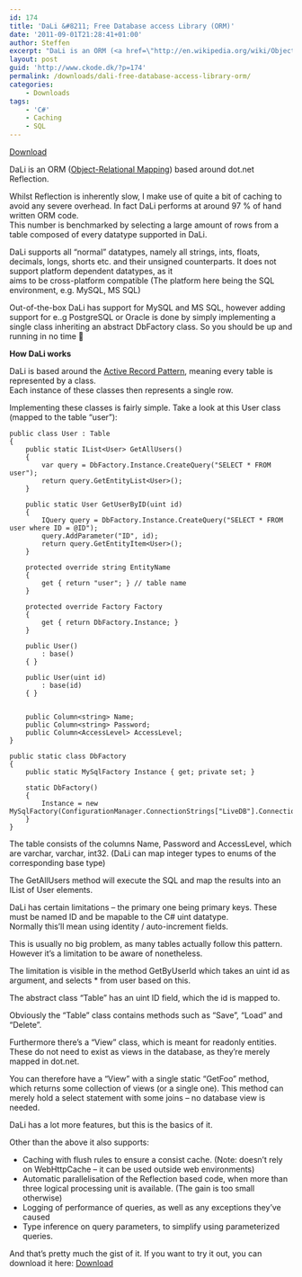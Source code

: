 ```yaml
---
id: 174
title: 'DaLi &#8211; Free Database access Library (ORM)'
date: '2011-09-01T21:28:41+01:00'
author: Steffen
excerpt: "DaLi is an ORM (<a href=\"http://en.wikipedia.org/wiki/Object-Relational_Mapping\" target=\"_blank\">Object-Relational Mapping</a>) based around dot.net Reflection.\r\n\r\nWhilst Reflection is inherently slow, I make use of quite a bit of caching to avoid any severe overhead. In fact DaLi performs at around 97 % of hand written ORM code."
layout: post
guid: 'http://www.ckode.dk/?p=174'
permalink: /downloads/dali-free-database-access-library-orm/
categories:
    - Downloads
tags:
    - 'C#'
    - Caching
    - SQL
---
```


[Download](http://www.ckode.dk/wordpress/wp-content/uploads/2011/09/Dali_1.6.3.zip)

DaLi is an ORM ([Object-Relational Mapping](http://en.wikipedia.org/wiki/Object-Relational_Mapping)) based around dot.net Reflection.

Whilst Reflection is inherently slow, I make use of quite a bit of caching to avoid any severe overhead. In fact DaLi performs at around 97 % of hand written ORM code.  
This number is benchmarked by selecting a large amount of rows from a table composed of every datatype supported in DaLi.

DaLi supports all “normal” datatypes, namely all strings, ints, floats, decimals, longs, shorts etc. and their unsigned counterparts. It does not support platform dependent datatypes, as it  
aims to be cross-platform compatible (The platform here being the SQL environment, e.g. MySQL, MS SQL)

Out-of-the-box DaLi has support for MySQL and MS SQL, however adding support for e..g PostgreSQL or Oracle is done by simply implementing a single class inheriting an abstract DbFactory class. So you should be up and running in no time 🙂

**How DaLi works**

DaLi is based around the [Active Record Pattern](http://en.wikipedia.org/wiki/Active_record), meaning every table is represented by a class.  
Each instance of these classes then represents a single row.

Implementing these classes is fairly simple. Take a look at this User class (mapped to the table “user”):

```
public class User : Table
{
	public static IList<User> GetAllUsers()
	{
		var query = DbFactory.Instance.CreateQuery("SELECT * FROM user");
		return query.GetEntityList<User>();
	}

	public static User GetUserByID(uint id)
	{
		IQuery query = DbFactory.Instance.CreateQuery("SELECT * FROM user where ID = @ID");
		query.AddParameter("ID", id);
		return query.GetEntityItem<User>();
	}
  
	protected override string EntityName
	{
		get { return "user"; } // table name
	}

	protected override Factory Factory
	{
		get { return DbFactory.Instance; }
	}

	public User()
		: base()
	{ }

	public User(uint id)
		: base(id)
	{ }
  
	
	public Column<string> Name;
	public Column<string> Password;
	public Column<AccessLevel> AccessLevel;
}

public static class DbFactory
{
    public static MySqlFactory Instance { get; private set; }

    static DbFactory()
    {
        Instance = new MySqlFactory(ConfigurationManager.ConnectionStrings["LiveDB"].ConnectionString);
    }
}
```

The table consists of the columns Name, Password and AccessLevel, which are varchar, varchar, int32. (DaLi can map integer types to enums of the corresponding base type)

The GetAllUsers method will execute the SQL and map the results into an IList of User elements.

DaLi has certain limitations – the primary one being primary keys. These must be named ID and be mapable to the C# uint datatype.  
Normally this’ll mean using identity / auto-increment fields.

This is usually no big problem, as many tables actually follow this pattern. However it’s a limitation to be aware of nonetheless.

The limitation is visible in the method GetByUserId which takes an uint id as argument, and selects \* from user based on this.

The abstract class “Table” has an uint ID field, which the id is mapped to.

Obviously the “Table” class contains methods such as “Save”, “Load” and “Delete”.

Furthermore there’s a “View” class, which is meant for readonly entities. These do not need to exist as views in the database, as they’re merely mapped in dot.net.

You can therefore have a “View” with a single static “GetFoo” method, which returns some collection of views (or a single one). This method can merely hold a select statement with some joins – no database view is needed.

DaLi has a lot more features, but this is the basics of it.

Other than the above it also supports:

- Caching with flush rules to ensure a consist cache. (Note: doesn’t rely on WebHttpCache – it can be used outside web environments)
- Automatic parallelisation of the Reflection based code, when more than three logical processing unit is available. (The gain is too small otherwise)
- Logging of performance of queries, as well as any exceptions they’ve caused
- Type inference on query parameters, to simplify using parameterized queries.

And that’s pretty much the gist of it. If you want to try it out, you can download it here: [Download](http://www.ckode.dk/wordpress/wp-content/uploads/2011/09/Dali_1.6.3.zip)